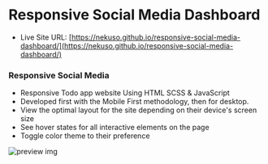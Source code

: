 # Responsive Social Media Dashboard

- Live Site URL: [https://nekuso.github.io/responsive-social-media-dashboard/](https://nekuso.github.io/responsive-social-media-dashboard/)

### Responsive Social Media 

- Responsive Todo app website Using HTML SCSS & JavaScript
- Developed first with the Mobile First methodology, then for desktop.
- View the optimal layout for the site depending on their device's screen size
- See hover states for all interactive elements on the page
- Toggle color theme to their preference

![preview img](/preview.png)